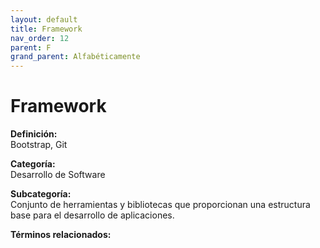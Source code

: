 ```yaml
---
layout: default
title: Framework
nav_order: 12
parent: F
grand_parent: Alfabéticamente
---
```


# Framework

**Definición:**  
Bootstrap, Git

**Categoría:**  
Desarrollo de Software  

**Subcategoría:**  
Conjunto de herramientas y bibliotecas que proporcionan una estructura base para el desarrollo de aplicaciones.

**Términos relacionados:**  

